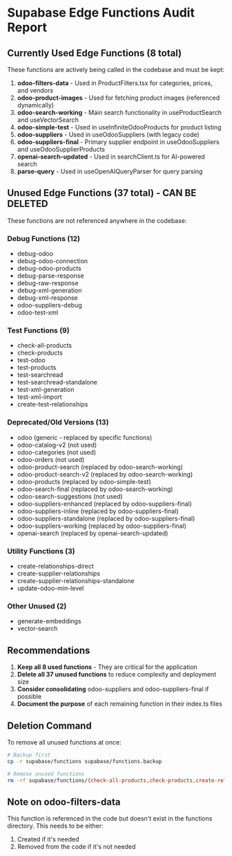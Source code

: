 # Supabase Edge Functions Audit Report

## Currently Used Edge Functions (8 total)

These functions are actively being called in the codebase and must be kept:

1. **odoo-filters-data** - Used in ProductFilters.tsx for categories, prices, and vendors
2. **odoo-product-images** - Used for fetching product images (referenced dynamically)
3. **odoo-search-working** - Main search functionality in useProductSearch and useVectorSearch
4. **odoo-simple-test** - Used in useInfiniteOdooProducts for product listing
5. **odoo-suppliers** - Used in useOdooSuppliers (with legacy code)
6. **odoo-suppliers-final** - Primary supplier endpoint in useOdooSuppliers and useOdooSupplierProducts
7. **openai-search-updated** - Used in searchClient.ts for AI-powered search
8. **parse-query** - Used in useOpenAIQueryParser for query parsing

## Unused Edge Functions (37 total) - CAN BE DELETED

These functions are not referenced anywhere in the codebase:

### Debug Functions (12)
- debug-odoo
- debug-odoo-connection
- debug-odoo-products
- debug-parse-response
- debug-raw-response
- debug-xml-generation
- debug-xml-response
- odoo-suppliers-debug
- odoo-test-xml

### Test Functions (9)
- check-all-products
- check-products
- test-odoo
- test-products
- test-searchread
- test-searchread-standalone
- test-xml-generation
- test-xml-import
- create-test-relationships

### Deprecated/Old Versions (13)
- odoo (generic - replaced by specific functions)
- odoo-catalog-v2 (not used)
- odoo-categories (not used)
- odoo-orders (not used)
- odoo-product-search (replaced by odoo-search-working)
- odoo-product-search-v2 (replaced by odoo-search-working)
- odoo-products (replaced by odoo-simple-test)
- odoo-search-final (replaced by odoo-search-working)
- odoo-search-suggestions (not used)
- odoo-suppliers-enhanced (replaced by odoo-suppliers-final)
- odoo-suppliers-inline (replaced by odoo-suppliers-final)
- odoo-suppliers-standalone (replaced by odoo-suppliers-final)
- odoo-suppliers-working (replaced by odoo-suppliers-final)
- openai-search (replaced by openai-search-updated)

### Utility Functions (3)
- create-relationships-direct
- create-supplier-relationships
- create-supplier-relationships-standalone
- update-odoo-min-level

### Other Unused (2)
- generate-embeddings
- vector-search

## Recommendations

1. **Keep all 8 used functions** - They are critical for the application
2. **Delete all 37 unused functions** to reduce complexity and deployment size
3. **Consider consolidating** odoo-suppliers and odoo-suppliers-final if possible
4. **Document the purpose** of each remaining function in their index.ts files

## Deletion Command

To remove all unused functions at once:

```bash
# Backup first
cp -r supabase/functions supabase/functions.backup

# Remove unused functions
rm -rf supabase/functions/{check-all-products,check-products,create-relationships-direct,create-supplier-relationships,create-supplier-relationships-standalone,create-test-relationships,debug-odoo,debug-odoo-connection,debug-odoo-products,debug-parse-response,debug-raw-response,debug-xml-generation,debug-xml-response,generate-embeddings,odoo,odoo-catalog-v2,odoo-categories,odoo-orders,odoo-product-search,odoo-product-search-v2,odoo-products,odoo-search-final,odoo-search-suggestions,odoo-suppliers-debug,odoo-suppliers-enhanced,odoo-suppliers-inline,odoo-suppliers-standalone,odoo-suppliers-working,odoo-test-xml,openai-search,test-odoo,test-products,test-searchread,test-searchread-standalone,test-xml-generation,test-xml-import,update-odoo-min-level,vector-search}
```

## Note on odoo-filters-data

This function is referenced in the code but doesn't exist in the functions directory. This needs to be either:
1. Created if it's needed
2. Removed from the code if it's not needed